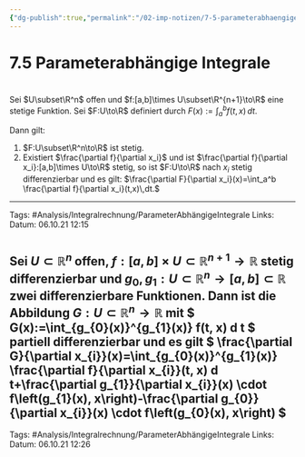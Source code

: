 ```yaml
---
{"dg-publish":true,"permalink":"/02-imp-notizen/7-5-parameterabhaengige-integrale/"}
---
```


# 7.5 Parameterabhängige Integrale

<div class="transclusion internal-embed is-loaded"><div class="markdown-embed">



# 
Sei $U\subset\R^n$ offen und $f:[a,b]\times U\subset\R^{n+1}\to\R$ eine stetige Funktion. Sei $F:U\to\R$ definiert durch $F(x):=\int_a^bf(t,x)\,dt.$

Dann gilt: 
1. $F:U\subset\R^n\to\R$ ist stetig. 
2. Existiert $\frac{\partial f}{\partial x_i}$ und ist $\frac{\partial f}{\partial x_i}:[a,b]\times U\to\R$ stetig, so ist $F:U\to\R$ nach $x_i$ stetig differenzierbar und es gilt: $\frac{\partial F}{\partial x_i}(x)=\int_a^b \frac{\partial f}{\partial x_i}(t,x)\,dt.$

---
Tags: #Analysis/Integralrechnung/ParameterAbhängigeIntegrale
Links: 
Datum: 06.10.21 12:15

</div></div>


<div class="transclusion internal-embed is-loaded"><div class="markdown-embed">



# 
Sei $U \subset \mathbb{R}^{n}$ offen, $f:[a, b] \times U \subset \mathbb{R}^{n+1} \longrightarrow \mathbb{R}$ stetig differenzierbar und $g_{0}, g_{1}: U \subset \mathbb{R}^{n} \longrightarrow[a, b] \subset \mathbb{R}$ zwei differenzierbare Funktionen. Dann ist die Abbildung $G: U \subset \mathbb{R}^{n} \longrightarrow \mathbb{R}$ mit
$
G(x):=\int_{g_{0}(x)}^{g_{1}(x)} f(t, x) d t
$
partiell differenzierbar und es gilt
$
\frac{\partial G}{\partial x_{i}}(x)=\int_{g_{0}(x)}^{g_{1}(x)} \frac{\partial f}{\partial x_{i}}(t, x) d t+\frac{\partial g_{1}}{\partial x_{i}}(x) \cdot f\left(g_{1}(x), x\right)-\frac{\partial g_{0}}{\partial x_{i}}(x) \cdot f\left(g_{0}(x), x\right)
$
---
Tags: #Analysis/Integralrechnung/ParameterAbhängigeIntegrale 
Links: 
Datum: 06.10.21 12:26

</div></div>

